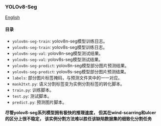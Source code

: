 ### YOLOv8-Seg

[English](README.md)

#### 目录

* `yolov8n-seg-train`: yolov8n-seg模型训练日志。
* `yolov8s-seg-train`: yolov8s-seg模型训练日志。
* `yolov8n-seg-val`: yolov8n-seg模型测试结果。
* `yolov8s-seg-val`: yolov8s-seg模型测试结果。
* `yolov8n-seg-predict`: yolov8n-seg模型部分图片预测结果。
* `yolov8s-seg-predict`: yolov8s-seg模型部分图片预测结果。
* `labels`: 部分图片标签掩码，与预测文件夹中的一一对应。
* `mask2txt.py`: 语义分割标签变为实例分割标签的转化脚本。
* `train.py`: 训练脚本。
* `test.py`: 测试脚本。
* `predict.py`: 预测图片脚本。

**尽管yolov8-seg系列模型拥有极快的推理速度，
但其在wind-scarring和ulcer的区分上很不稳定，
该实例分割方法难以胜任该缺陷数据集的细致化分割任务**